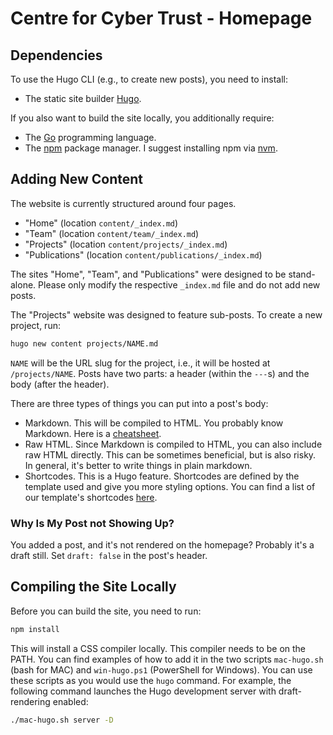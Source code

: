 # Centre for Cyber Trust - Homepage

## Dependencies

To use the Hugo CLI (e.g., to create new posts), you need to install:

- The static site builder [Hugo](https://gohugo.io/).

If you also want to build the site locally, you additionally require:

- The [Go](https://go.dev/) programming language.
- The [npm](https://www.npmjs.com/) package manager. I suggest installing npm via [nvm](https://github.com/nvm-sh/nvm).

## Adding New Content

The website is currently structured around four pages.

- "Home" (location `content/_index.md`)
- "Team" (location `content/team/_index.md`)
- "Projects" (location `content/projects/_index.md`)
- "Publications" (location `content/publications/_index.md`)

The sites "Home", "Team", and "Publications" were designed to be stand-alone.
Please only modify the respective `_index.md` file and do not add new posts.

The "Projects" website was designed to feature sub-posts.
To create a new project, run:

```sh
hugo new content projects/NAME.md
```

`NAME` will be the URL slug for the project, i.e., it will be hosted at `/projects/NAME`.
Posts have two parts: a header (within the `---`s) and the body (after the header).

There are three types of things you can put into a post's body:

- Markdown. This will be compiled to HTML. You probably know Markdown. Here is a [cheatsheet](https://github.com/adam-p/markdown-here/wiki/Markdown-Cheatsheet).
- Raw HTML. Since Markdown is compiled to HTML, you can also include raw HTML directly. This can be sometimes beneficial, but is also risky. In general, it's better to write things in plain markdown.
- Shortcodes. This is a Hugo feature. Shortcodes are defined by the template used and give you more styling options.
You can find a list of our template's shortcodes [here](https://github.com/willfaught/paige#shortcodes).

### Why Is My Post not Showing Up?

You added a post, and it's not rendered on the homepage?
Probably it's a draft still.
Set `draft: false` in the post's header.

## Compiling the Site Locally

Before you can build the site, you need to run:

```sh
npm install
```

This will install a CSS compiler locally.
This compiler needs to be on the PATH.
You can find examples of how to add it in the two scripts `mac-hugo.sh` (bash for MAC) and `win-hugo.ps1` (PowerShell for Windows).
You can use these scripts as you would use the `hugo` command.
For example, the following command launches the Hugo development server with draft-rendering enabled:

```sh
./mac-hugo.sh server -D
```
